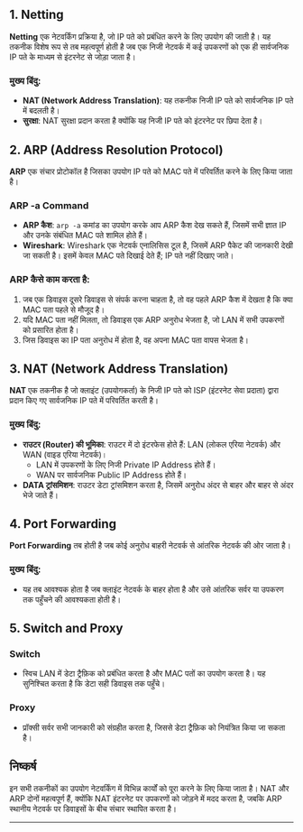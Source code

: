 ## 1. Netting

**Netting** एक नेटवर्किंग प्रक्रिया है, जो IP पते को प्रबंधित करने के लिए उपयोग की जाती है। यह तकनीक विशेष रूप से तब महत्वपूर्ण होती है जब एक निजी नेटवर्क में कई उपकरणों को एक ही सार्वजनिक IP पते के माध्यम से इंटरनेट से जोड़ा जाता है। 

### **मुख्य बिंदु:**
- **NAT (Network Address Translation)**: यह तकनीक निजी IP पते को सार्वजनिक IP पते में बदलती है।
- **सुरक्षा**: NAT सुरक्षा प्रदान करता है क्योंकि यह निजी IP पते को इंटरनेट पर छिपा देता है।

## 2. ARP (Address Resolution Protocol)

**ARP** एक संचार प्रोटोकॉल है जिसका उपयोग IP पते को MAC पते में परिवर्तित करने के लिए किया जाता है। 

### **ARP -a Command**
- **ARP कैश**: `arp -a` कमांड का उपयोग करके आप ARP कैश देख सकते हैं, जिसमें सभी ज्ञात IP और उनके संबंधित MAC पते शामिल होते हैं।
- **Wireshark**: Wireshark एक नेटवर्क एनालिसिस टूल है, जिसमें ARP पैकेट की जानकारी देखी जा सकती है। इसमें केवल MAC पते दिखाई देते हैं; IP पते नहीं दिखाए जाते।

### **ARP कैसे काम करता है:**
1. जब एक डिवाइस दूसरे डिवाइस से संपर्क करना चाहता है, तो वह पहले ARP कैश में देखता है कि क्या MAC पता पहले से मौजूद है।
2. यदि MAC पता नहीं मिलता, तो डिवाइस एक ARP अनुरोध भेजता है, जो LAN में सभी उपकरणों को प्रसारित होता है।
3. जिस डिवाइस का IP पता अनुरोध में होता है, वह अपना MAC पता वापस भेजता है।

## 3. NAT (Network Address Translation)

**NAT** एक तकनीक है जो क्लाइंट (उपयोगकर्ता) के निजी IP पते को ISP (इंटरनेट सेवा प्रदाता) द्वारा प्रदान किए गए सार्वजनिक IP पते में परिवर्तित करती है।

### **मुख्य बिंदु:**
- **राउटर (Router) की भूमिका**: राउटर में दो इंटरफेस होते हैं: LAN (लोकल एरिया नेटवर्क) और WAN (वाइड एरिया नेटवर्क)।
  - LAN में उपकरणों के लिए निजी Private IP Address होते हैं।
  - WAN पर सार्वजनिक Public IP Address होते हैं।
- **DATA ट्रांसमिशन**: राउटर डेटा ट्रांसमिशन करता है, जिसमें अनुरोध अंदर से बाहर और बाहर से अंदर भेजे जाते हैं।

## 4. Port Forwarding

**Port Forwarding** तब होती है जब कोई अनुरोध बाहरी नेटवर्क से आंतरिक नेटवर्क की ओर जाता है। 

### **मुख्य बिंदु:**
- यह तब आवश्यक होता है जब क्लाइंट नेटवर्क के बाहर होता है और उसे आंतरिक सर्वर या उपकरण तक पहुँचने की आवश्यकता होती है।

## 5. Switch and Proxy

### **Switch**
- स्विच LAN में डेटा ट्रैफ़िक को प्रबंधित करता है और MAC पतों का उपयोग करता है। यह सुनिश्चित करता है कि डेटा सही डिवाइस तक पहुँचे।

### **Proxy**
- प्रॉक्सी सर्वर सभी जानकारी को संग्रहीत करता है, जिससे डेटा ट्रैफ़िक को नियंत्रित किया जा सकता है। 

## निष्कर्ष

इन सभी तकनीकों का उपयोग नेटवर्किंग में विभिन्न कार्यों को पूरा करने के लिए किया जाता है। NAT और ARP दोनों महत्वपूर्ण हैं, क्योंकि NAT इंटरनेट पर उपकरणों को जोड़ने में मदद करता है, जबकि ARP स्थानीय नेटवर्क पर डिवाइसों के बीच संचार स्थापित करता है। 

---
